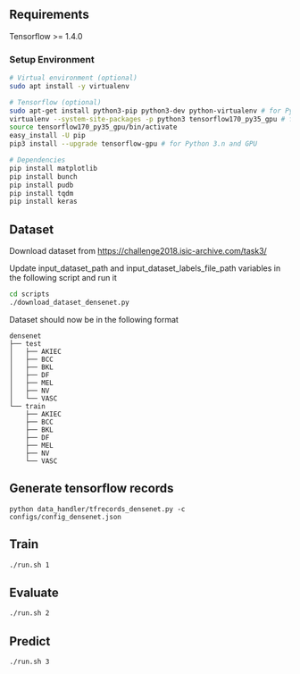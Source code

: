 ## Requirements
Tensorflow >= 1.4.0

### Setup Environment
```sh
# Virtual environment (optional)
sudo apt install -y virtualenv

# Tensorflow (optional)
sudo apt-get install python3-pip python3-dev python-virtualenv # for Python 3.n
virtualenv --system-site-packages -p python3 tensorflow170_py35_gpu # for Python 3.n with GPU
source tensorflow170_py35_gpu/bin/activate
easy_install -U pip
pip3 install --upgrade tensorflow-gpu # for Python 3.n and GPU

# Dependencies
pip install matplotlib
pip install bunch
pip install pudb
pip install tqdm
pip install keras
```

## Dataset
Download dataset from https://challenge2018.isic-archive.com/task3/

Update input_dataset_path and input_dataset_labels_file_path variables in the following script and run it
```sh
cd scripts
./download_dataset_densenet.py
```
Dataset should now be in the following format
```
densenet
├── test
│   ├── AKIEC
│   ├── BCC
│   ├── BKL
│   ├── DF
│   ├── MEL
│   ├── NV
│   └── VASC
└── train
    ├── AKIEC
    ├── BCC
    ├── BKL
    ├── DF
    ├── MEL
    ├── NV
    └── VASC
```

## Generate tensorflow records
```
python data_handler/tfrecords_densenet.py -c configs/config_densenet.json
```

## Train
```sh
./run.sh 1
```

## Evaluate
```sh
./run.sh 2
```

## Predict
```sh
./run.sh 3
```


